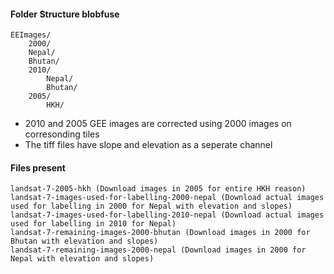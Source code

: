 #### Folder Structure blobfuse

    EEImages/
    	2000/
		Nepal/
		Bhutan/
    	2010/
    		Nepal/
    		Bhutan/
      	2005/
        	HKH/

- 2010 and 2005 GEE images are corrected using 2000 images on corresonding tiles
- The tiff files have slope and elevation as a seperate channel

#### Files present

	landsat-7-2005-hkh (Download images in 2005 for entire HKH reason)
  	landsat-7-images-used-for-labelling-2000-nepal (Download actual images used for labelling in 2000 for Nepal with elevation and slopes)
	landsat-7-images-used-for-labelling-2010-nepal (Download actual images used for labelling in 2010 for Nepal)
	landsat-7-remaining-images-2000-bhutan (Download images in 2000 for Bhutan with elevation and slopes)
	landsat-7-remaining-images-2000-nepal (Download images in 2000 for Nepal with elevation and slopes)
